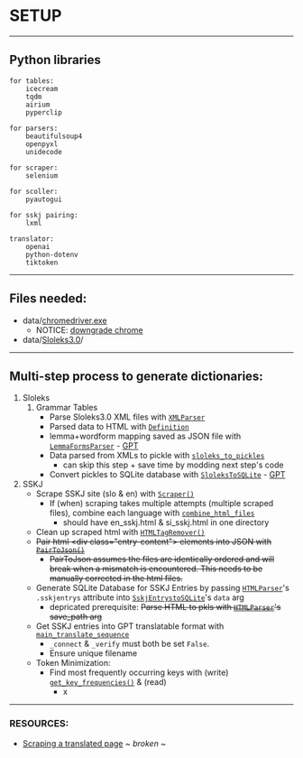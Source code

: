 # SETUP

---

## Python libraries
    for tables:
        icecream
        tqdm
        airium
        pyperclip

    for parsers:
        beautifulsoup4
        openpyxl
        unidecode

    for scraper:
        selenium

    for scoller:
        pyautogui

    for sskj pairing:
        lxml

    translator:
        openai
        python-dotenv
        tiktoken


---
## Files needed:
   - data/[chromedriver.exe](https://chromedriver.chromium.org/downloads)
     - NOTICE: [downgrade chrome](https://www.browserstack.com/guide/downgrade-to-older-versions-of-chrome)
   - data/[Sloleks3.0](https://www.clarin.si/repository/xmlui/handle/11356/1745)/

---
## Multi-step process to generate dictionaries:
   1. Sloleks
      1. Grammar Tables
            - Parse Sloleks3.0 XML files with [`XMLParser`](slo_dict_gen_pkg/parsers.py)
            - Parsed data to HTML with [`Definition`](slo_dict_gen_pkg/formatting.py)
            - lemma+wordform mapping saved as JSON file with [`LemmaFormsParser`](slo_dict_gen_pkg/parsers.py) - [GPT](https://chat.openai.com/share/aef8d7da-ae6b-431b-94ae-4c6bfca90130)
            - Data parsed from XMLs to pickle with [`sloleks_to_pickles`](slo_dict_gen_pkg/parsers.py)
              - can skip this step + save time by modding next step's code
            - Convert pickles to SQLite database with [`SloleksToSQLite`](utils/sqlite_utils.py) - [GPT](https://chatgpt.com/share/d25f1a4e-545d-42d2-87d1-cdcdf5e0eb69)
   2. SSKJ
	  - Scrape SSKJ site (slo & en) with [`Scraper()`](temp_tools/sskj_html_utils.py)
        - If (when) scraping takes multiple attempts (multiple scraped files), combine each language with [`combine_html_files`](temp_tools/combine_files.py)
          - should have en_sskj.html & si_sskj.html in one directory
      - Clean up scraped html with [`HTMLTagRemover()`](temp_tools/sskj_html_utils.py)
      - ~~Pair html \<div class="entry-content"\> elements into JSON with [`PairToJson()`](temp_tools/sskj_html_utils)~~
        - ~~PairToJson assumes the files are identically ordered and will break when a mismatch is encountered. This needs to be manually corrected in the html files.~~
      - Generate SQLite Database for SSKJ Entries by passing [`HTMLParser`](slo_dict_gen_pkg/parsers.py)'s `.sskjentrys` attribute into [`SskjEntrystoSQLite`](slo_dict_gen_pkg/parsers.py)'s `data` arg
        - depricated prerequisite: ~~Parse HTML to pkls with [`HTMLParser`](slo_dict_gen_pkg/parsers.py)'s save_path arg~~
      - Get SSKJ entries into GPT translatable format with [`main_translate_sequence`](temp_tools/translator.py)
        - `_connect` & `_verify` must both be set `False`. 
        - Ensure unique filename
      - Token Minimization:
        - Find most frequently occurring keys with (write) [`get_key_frequencies()`](utils/json_utils.py) & (read) 
          - x

---
### RESOURCES:
   - [Scraping a translated page](https://www.listendata.com/2020/10/translating-web-page-while-scraping.html) ~ *broken* ~
